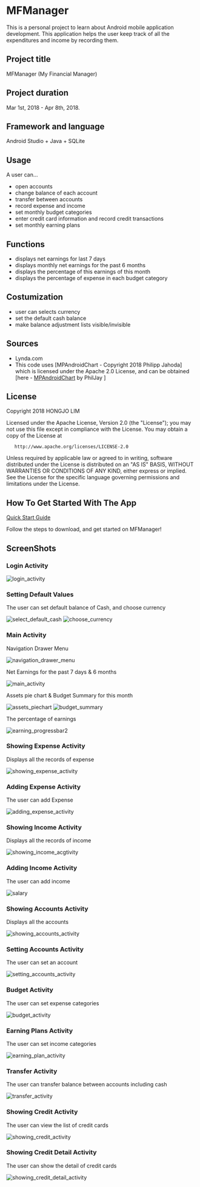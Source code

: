 # MFManager

This is a personal project to learn about Android mobile application development. This application helps the user keep track of all the expenditures and income by recording them.

## Project title
MFManager (My Financial Manager)

## Project duration
Mar 1st, 2018 - Apr 8th, 2018.

## Framework and language
Android Studio + Java + SQLite

## Usage
A user can…
<ul>
<li>open accounts</li>
<li>change balance of each account</li>
<li>transfer between accounts</li>
<li>record expense and income</li>
<li>set monthly budget categories</li>
<li>enter credit card information and record credit transactions</li>
<li>set monthly earning plans</li>
</ul>

## Functions
<ul>
<li>displays net earnings for last 7 days</li><li>displays monthly net earnings for the past 6 months</li>
<li>displays the percentage of this earnings of this month</li>
<li>displays the percentage of expense in each budget category</li>
</ul>

## Costumization
<ul>
<li>user can selects currency</li>
<li>set the default cash balance</li>
<li>make balance adjustment lists visible/invisible</li>
</ul>

## Sources
<ul>
<li>Lynda.com</li>
<li>This code uses [MPAndroidChart - Copyright 2018 Philipp Jahoda] which is licensed under the Apache 2.0 License, and can be obtained [here - <a href="https://github.com/PhilJay/MPAndroidChart" title="MPAndroidChart github page">MPAndroidChart</a> by PhilJay ]</li></ul>

## License
Copyright 2018 HONGJO LIM

   Licensed under the Apache License, Version 2.0 (the "License");
   you may not use this file except in compliance with the License.
   You may obtain a copy of the License at

       http://www.apache.org/licenses/LICENSE-2.0

   Unless required by applicable law or agreed to in writing, software
   distributed under the License is distributed on an "AS IS" BASIS,
   WITHOUT WARRANTIES OR CONDITIONS OF ANY KIND, either express or implied.
   See the License for the specific language governing permissions and
   limitations under the License.

## How To Get Started With The App
<a href="https://github.com/czebahi/My-Financial-Manager/blob/master/MFManager%20Quick%20Start%20Guide.pdf">Quick Start Guide</a>

Follow the steps to download, and get started on MFManager!

## ScreenShots
### Login Activity 
![login_activity](https://user-images.githubusercontent.com/35909587/41353323-f126fcbc-6ee9-11e8-8b99-38b41396508f.PNG)

### Setting Default Values
The user can set default balance of Cash, and choose currency

![select_default_cash](https://user-images.githubusercontent.com/35909587/41353056-1f765550-6ee9-11e8-86c5-9c98f9df4b3d.PNG)
![choose_currency](https://user-images.githubusercontent.com/35909587/41353349-05378438-6eea-11e8-9c39-90b7b987303b.PNG)

### Main Activity
Navigation Drawer Menu

![navigation_drawer_menu](https://user-images.githubusercontent.com/35909587/41353053-1f52a088-6ee9-11e8-9ff2-84ad040304c6.PNG)

Net Earnings for the past 7 days & 6 months

![main_activity](https://user-images.githubusercontent.com/35909587/41351477-78a2113c-6ee4-11e8-8de3-cba774759b58.PNG)

Assets pie chart & Budget Summary for this month

![assets_piechart](https://user-images.githubusercontent.com/35909587/41353480-58d8f450-6eea-11e8-85d0-299a5c9fd8da.PNG)
![budget_summary](https://user-images.githubusercontent.com/35909587/41353473-566e7ce4-6eea-11e8-93f2-0880f023a006.PNG)

The percentage of earnings

![earning_progressbar2](https://user-images.githubusercontent.com/35909587/41352351-41aee3a0-6ee7-11e8-88c5-3b0db23e6483.PNG)

### Showing Expense Activity
Displays all the records of expense

![showing_expense_activity](https://user-images.githubusercontent.com/35909587/41353061-1fcb0c8a-6ee9-11e8-8710-cad4fe1963cd.PNG)

### Adding Expense Activity
The user can add Expense

![adding_expense_activity](https://user-images.githubusercontent.com/35909587/41352375-524748b0-6ee7-11e8-9a47-35b0650c0205.PNG)

### Showing Income Activity
Displays all the records of income

![showing_income_acgtivity](https://user-images.githubusercontent.com/35909587/41353062-1fd838ce-6ee9-11e8-82fb-bf9b86dbb07f.PNG)

### Adding Income Activity
The user can add income

![salary](https://user-images.githubusercontent.com/35909587/41353054-1f661208-6ee9-11e8-947b-27c2206a0f5a.PNG)

### Showing Accounts Activity
Displays all the accounts

![showing_accounts_activity](https://user-images.githubusercontent.com/35909587/41352499-a0958bda-6ee7-11e8-9e9b-9518679298fd.PNG)

### Setting Accounts Activity
The user can set an account

![setting_accounts_activity](https://user-images.githubusercontent.com/35909587/41353057-1f864e4c-6ee9-11e8-9596-b28037dcc111.PNG)

### Budget Activity
The user can set expense categories

![budget_activity](https://user-images.githubusercontent.com/35909587/41353477-57bf34f8-6eea-11e8-8ba8-5acf87354576.PNG)

### Earning Plans Activity
The user can set income categories

![earning_plan_activity](https://user-images.githubusercontent.com/35909587/41353322-efee9bb6-6ee9-11e8-8cae-05c0721f5567.PNG)

### Transfer Activity
The user can transfer balance between accounts including cash

![transfer_activity](https://user-images.githubusercontent.com/35909587/41353063-1fee573a-6ee9-11e8-8df2-e8436a09c445.PNG)

### Showing Credit Activity
The user can view the list of credit cards

![showing_credit_activity](https://user-images.githubusercontent.com/35909587/41353059-1fafc952-6ee9-11e8-8dfd-a91bf129b237.PNG)

### Showing Credit Detail Activity
The user can show the detail of credit cards

![showing_credit_detail_activity](https://user-images.githubusercontent.com/35909587/41353060-1fbfd068-6ee9-11e8-9ec1-4ebc96e04331.PNG)
